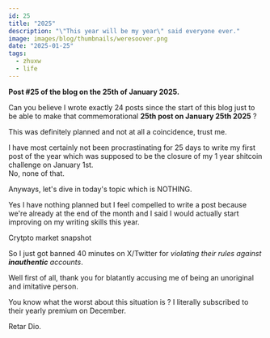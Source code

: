 ```yaml
---
id: 25
title: "2025"
description: "\"This year will be my year\" said everyone ever." 
image: images/blog/thumbnails/weresoover.png
date: "2025-01-25"
tags:
  - zhuxw
  - life
---
```


**Post #25 of the blog on the 25th of January 2025.**

Can you believe I wrote exactly 24 posts since the start of this blog just to be able to make that commemorational **25th post on January 25th 2025** ? 

This was definitely planned and not at all a coincidence, trust me.

I have most certainly not been procrastinating for 25 days to write my first post of the year which was supposed to be the closure of my 1 year shitcoin challenge on January 1st.\
No, none of that.

Anyways, let's dive in today's topic which is NOTHING.

Yes I have nothing planned but I feel compelled to write a post because we're already at the end of the month and I said I would actually start improving on my writing skills this year.


Crytpto market snapshot

So I just got banned 40 minutes on X/Twitter for *violating their rules against **inauthentic** accounts*.

Well first of all, thank you for blatantly accusing me of being an unoriginal and imitative person.

You know what the worst about this situation is ? I literally subscribed to their yearly premium on December. 

Retar Dio.